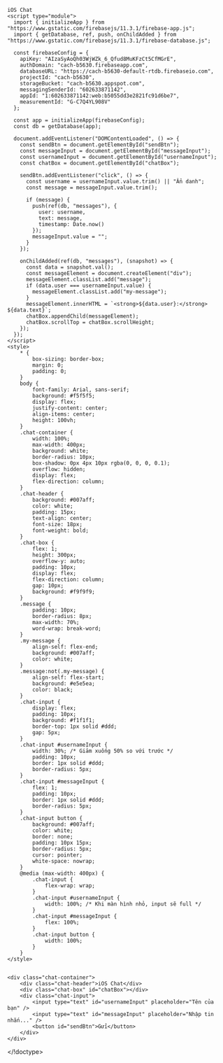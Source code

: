 <!doctype html>


    
    
    iOS Chat
    <script type="module">
      import { initializeApp } from "https://www.gstatic.com/firebasejs/11.3.1/firebase-app.js";
      import { getDatabase, ref, push, onChildAdded } from "https://www.gstatic.com/firebasejs/11.3.1/firebase-database.js";

      const firebaseConfig = {
        apiKey: "AIzaSyAoQh03WjWZk_6_Qfud8MuKFzCt5CfMGrE",
        authDomain: "cach-b5630.firebaseapp.com",
        databaseURL: "https://cach-b5630-default-rtdb.firebaseio.com",
        projectId: "cach-b5630",
        storageBucket: "cach-b5630.appspot.com",
        messagingSenderId: "602633871142",
        appId: "1:602633871142:web:b5055dd3e2821fc91d6be7",
        measurementId: "G-C7Q4YL908V"
      };

      const app = initializeApp(firebaseConfig);
      const db = getDatabase(app);

      document.addEventListener("DOMContentLoaded", () => {
        const sendBtn = document.getElementById("sendBtn");
        const messageInput = document.getElementById("messageInput");
        const usernameInput = document.getElementById("usernameInput");
        const chatBox = document.getElementById("chatBox");

        sendBtn.addEventListener("click", () => {
          const username = usernameInput.value.trim() || "Ẩn danh";
          const message = messageInput.value.trim();

          if (message) {
            push(ref(db, "messages"), {
              user: username,
              text: message,
              timestamp: Date.now()
            });
            messageInput.value = "";
          }
        });

        onChildAdded(ref(db, "messages"), (snapshot) => {
          const data = snapshot.val();
          const messageElement = document.createElement("div");
          messageElement.classList.add("message");
          if (data.user === usernameInput.value) {
            messageElement.classList.add("my-message");
          }
          messageElement.innerHTML = `<strong>${data.user}:</strong> ${data.text}`;
          chatBox.appendChild(messageElement);
          chatBox.scrollTop = chatBox.scrollHeight;
        });
      });
    </script>
    <style>
        * {
            box-sizing: border-box;
            margin: 0;
            padding: 0;
        }
        body {
            font-family: Arial, sans-serif;
            background: #f5f5f5;
            display: flex;
            justify-content: center;
            align-items: center;
            height: 100vh;
        }
        .chat-container {
            width: 100%;
            max-width: 400px;
            background: white;
            border-radius: 10px;
            box-shadow: 0px 4px 10px rgba(0, 0, 0, 0.1);
            overflow: hidden;
            display: flex;
            flex-direction: column;
        }
        .chat-header {
            background: #007aff;
            color: white;
            padding: 15px;
            text-align: center;
            font-size: 18px;
            font-weight: bold;
        }
        .chat-box {
            flex: 1;
            height: 300px;
            overflow-y: auto;
            padding: 10px;
            display: flex;
            flex-direction: column;
            gap: 10px;
            background: #f9f9f9;
        }
        .message {
            padding: 10px;
            border-radius: 8px;
            max-width: 70%;
            word-wrap: break-word;
        }
        .my-message {
            align-self: flex-end;
            background: #007aff;
            color: white;
        }
        .message:not(.my-message) {
            align-self: flex-start;
            background: #e5e5ea;
            color: black;
        }
        .chat-input {
            display: flex;
            padding: 10px;
            background: #f1f1f1;
            border-top: 1px solid #ddd;
            gap: 5px;
        }
        .chat-input #usernameInput {
            width: 30%; /* Giảm xuống 50% so với trước */
            padding: 10px;
            border: 1px solid #ddd;
            border-radius: 5px;
        }
        .chat-input #messageInput {
            flex: 1;
            padding: 10px;
            border: 1px solid #ddd;
            border-radius: 5px;
        }
        .chat-input button {
            background: #007aff;
            color: white;
            border: none;
            padding: 10px 15px;
            border-radius: 5px;
            cursor: pointer;
            white-space: nowrap;
        }
        @media (max-width: 400px) {
            .chat-input {
                flex-wrap: wrap;
            }
            .chat-input #usernameInput {
                width: 100%; /* Khi màn hình nhỏ, input sẽ full */
            }
            .chat-input #messageInput {
                flex: 100%;
            }
            .chat-input button {
                width: 100%;
            }
        }
    </style>


    <div class="chat-container">
        <div class="chat-header">iOS Chat</div>
        <div class="chat-box" id="chatBox"></div>
        <div class="chat-input">
            <input type="text" id="usernameInput" placeholder="Tên của bạn" />
            <input type="text" id="messageInput" placeholder="Nhập tin nhắn..." />
            <button id="sendBtn">Gửi</button>
        </div>
    </div>

</!doctype>
